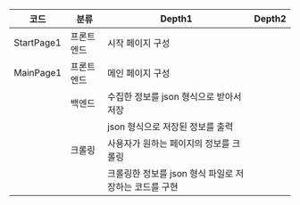 
| 코드        | 분류       | Depth1                              | Depth2                              |
|------------|----------|--------------------------------|--------------------------------|
| StartPage1 | 프론트엔드 | 시작 페이지 구성                      |                                |
| MainPage1  | 프론트엔드 | 메인 페이지 구성                      |                                |
|            | 백엔드     | 수집한 정보를 json 형식으로 받아서 저장 |                                |
|            |          | json 형식으로 저장된 정보를 출력       |                                |
|            | 크롤링     | 사용자가 원하는 페이지의 정보를 크롤링  |                                |
|            |          | 크롤링한 정보를 json 형식 파일로 저장하는 코드를 구현 | |
